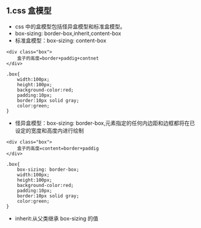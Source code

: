 ## 1.css 盒模型

- css 中的盒模型包括怪异盒模型和标准盒模型。
- box-sizing: border-box,inherit,content-box
- 标准盒模型：box-sizing: content-box

```
<div class="box">
    盒子的高度=border+paddig+contnet
</div>
```

```
.box{
    width:100px;
    height:100px;
    background-color:red;
    padding:10px;
    border:10px solid gray;
    color:green;
}
```

- 怪异盒模型：box-sizing: border-box,元素指定的任何内边距和边框都将在已设定的宽度和高度内进行绘制

```
<div class="box">
    盒子的高度=content=border+paddig
</div>
```

```
.box{
    box-sizing: border-box;
    width:100px;
    height:100px;
    background-color:red;
    padding:10px;
    border:10px solid gray;
    color:green;
}
```

- inherit:从父类继承 box-sizing 的值
